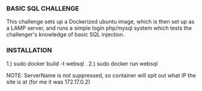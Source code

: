 ### BASIC SQL CHALLENGE ###

This challenge sets up a Dockerized ubuntu image, which is then set up as a LAMP server,
and runs a simple login php/mysql system which tests the challenger's knowledge of basic
SQL injection.


### INSTALLATION ###
1.) sudo docker build -t websql .
2.) sudo docker run websql

NOTE: ServerName is not suppressed, so container will spit out what IP the site is at (for me it was 172.17.0.2)
